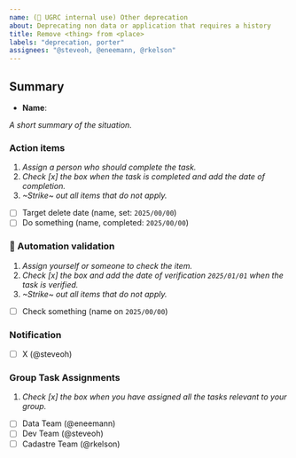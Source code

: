 ```yaml
---
name: (🔐 UGRC internal use) Other deprecation
about: Deprecating non data or application that requires a history
title: Remove <thing> from <place>
labels: "deprecation, porter"
assignees: "@steveoh, @eneemann, @rkelson"
---
```


## Summary

- **Name**:

_A short summary of the situation._

### Action items

1. _Assign a person who should complete the task._
1. _Check [x] the box when the task is completed and add the date of completion._
1. _~Strike~ out all items that do not apply._

- [ ] Target delete date (name, set: `2025/00/00`)
- [ ] Do something (name, completed: `2025/00/00`)

### :robot: Automation validation

1. _Assign yourself or someone to check the item._
1. _Check [x] the box and add the date of verification `2025/01/01` when the task is verified._
1. _~Strike~ out all items that do not apply._

- [ ] Check something (name on `2025/00/00`)

### Notification

- [ ] X (@steveoh)

### Group Task Assignments

1. _Check [x] the box when you have assigned all the tasks relevant to your group._

- [ ] Data Team (@eneemann)
- [ ] Dev Team (@steveoh)
- [ ] Cadastre Team (@rkelson)
